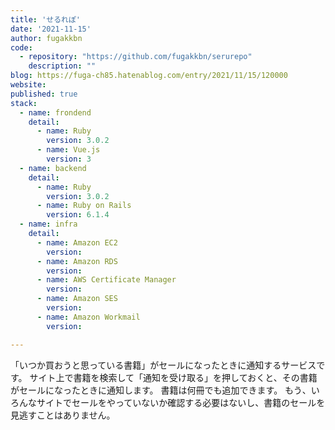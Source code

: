 ```yaml
---
title: 'せるれぽ'
date: '2021-11-15'
author: fugakkbn
code: 
  - repository: "https://github.com/fugakkbn/serurepo"
    description: ""
blog: https://fuga-ch85.hatenablog.com/entry/2021/11/15/120000
website: 
published: true
stack:
  - name: frondend
    detail: 
      - name: Ruby
        version: 3.0.2
      - name: Vue.js
        version: 3
  - name: backend
    detail: 
      - name: Ruby
        version: 3.0.2
      - name: Ruby on Rails
        version: 6.1.4
  - name: infra
    detail:
      - name: Amazon EC2 
        version: 
      - name: Amazon RDS
        version: 
      - name: AWS Certificate Manager
        version: 
      - name: Amazon SES
        version: 
      - name: Amazon Workmail
        version: 

---
```


「いつか買おうと思っている書籍」がセールになったときに通知するサービスです。
サイト上で書籍を検索して「通知を受け取る」を押しておくと、その書籍がセールになったときに通知します。
書籍は何冊でも追加できます。
もう、いろんなサイトでセールをやっていないか確認する必要はないし、書籍のセールを見逃すことはありません。
